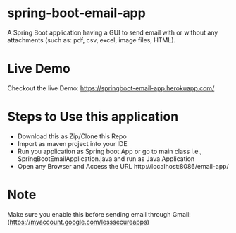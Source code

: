 # spring-boot-email-app
A Spring Boot application having a GUI to send email with or without any attachments (such as: pdf, csv, excel, image files, HTML).

# Live Demo
Checkout the live Demo: https://springboot-email-app.herokuapp.com/

# Steps to Use this application
- Download this as Zip/Clone this Repo
- Import as maven project into your IDE
- Run you application as Spring boot App or go to main class i.e., SpringBootEmailApplication.java and run as Java Application
- Open any Browser and Access the URL http://localhost:8086/email-app/

# Note
Make sure you enable this before sending email through Gmail: (https://myaccount.google.com/lesssecureapps)

